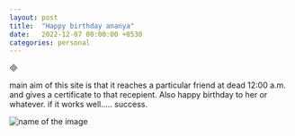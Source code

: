 ```yaml
---
layout: post
title:  "Happy birthday ananya"
date:   2022-12-07 00:00:00 +0530
categories: personal
---
```


<script src="https://cdn.jsdelivr.net/npm/party-js@latest/bundle/party.min.js"></script>

<div class="button" id="runButton"></div>

<script>
    window.onload = function tester() {
        console.log('The Script will load now.');
    
            party.confetti(runButton, {
                    count: party.variation.range(80, 100)
                },
        );
    }
</script>

main aim of this site is that it reaches a particular friend at dead 12:00 a.m. and gives a certificate to that recepient. Also happy birthday to her or whatever. if it works well..... success.

![name of the image]({{site.url}}/assets/img/hbdCert.jpg)